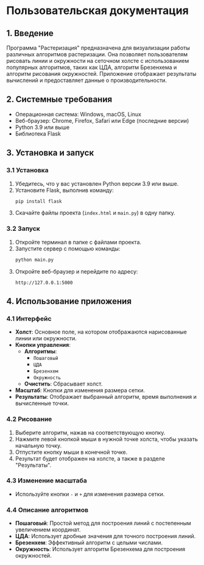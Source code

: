 
# Пользовательская документация

## 1. Введение

Программа "Растеризация" предназначена для визуализации работы различных алгоритмов растеризации. Она позволяет пользователям рисовать линии и окружности на сеточном холсте с использованием популярных алгоритмов, таких как ЦДА, алгоритм Брезенхема и алгоритм рисования окружностей. Приложение отображает результаты вычислений и предоставляет данные о производительности.

## 2. Системные требования

- Операционная система: Windows, macOS, Linux
- Веб-браузер: Chrome, Firefox, Safari или Edge (последние версии)
- Python 3.9 или выше
- Библиотека Flask

## 3. Установка и запуск

### 3.1 Установка

1. Убедитесь, что у вас установлен Python версии 3.9 или выше.
2. Установите Flask, выполнив команду:
   ```bash
   pip install flask
   ```
3. Скачайте файлы проекта (`index.html` и `main.py`) в одну папку.

### 3.2 Запуск

1. Откройте терминал в папке с файлами проекта.
2. Запустите сервер с помощью команды:
   ```bash
   python main.py
   ```
3. Откройте веб-браузер и перейдите по адресу:
   ```
   http://127.0.0.1:5000
   ```

## 4. Использование приложения

### 4.1 Интерфейс

- **Холст**: Основное поле, на котором отображаются нарисованные линии или окружности.
- **Кнопки управления**:
  - **Алгоритмы**: 
    - `Пошаговый`
    - `ЦДА`
    - `Брезенхем`
    - `Окружность`
  - **Очистить**: Сбрасывает холст.
- **Масштаб**: Кнопки для изменения размера сетки.
- **Результаты**: Отображает выбранный алгоритм, время выполнения и вычисленные точки.

### 4.2 Рисование

1. Выберите алгоритм, нажав на соответствующую кнопку.
2. Нажмите левой кнопкой мыши в нужной точке холста, чтобы указать начальную точку.
3. Отпустите кнопку мыши в конечной точке.
4. Результат будет отображен на холсте, а также в разделе "Результаты".

### 4.3 Изменение масштаба

- Используйте кнопки `-` и `+` для изменения размера сетки.

### 4.4 Описание алгоритмов

- **Пошаговый**: Простой метод для построения линий с постепенным увеличением координат.
- **ЦДА**: Использует дробные значения для точного построения линий.
- **Брезенхем**: Эффективный алгоритм с целыми числами.
- **Окружность**: Использует алгоритм Брезенхема для построения окружностей.


